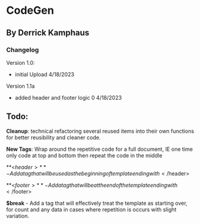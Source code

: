 # CodeGen 
## By Derrick Kamphaus
### Changelog
Version 1.0:
 - initial Upload 4/18/2023

Version 1.1a 
 - added header and footer logic 0 4/18/2023

## Todo:
**Cleanup**: technical refactoring several reused items into their own functions for better reusibility and cleaner code.

**New Tags**:
Wrap around the repetitive code for a full document, IE one time only code at top and bottom then repeat the code in the
middle

**<$header>** - Add a tag that will be used as the beginning of template ending with </$header>

**<$footer>** - Add a tag that will be at the end of the template ending with </$footer>

**$break** - Add a tag that will effectively treat the template as starting over, for count and any data in cases where
repetition is occurs with slight variation.